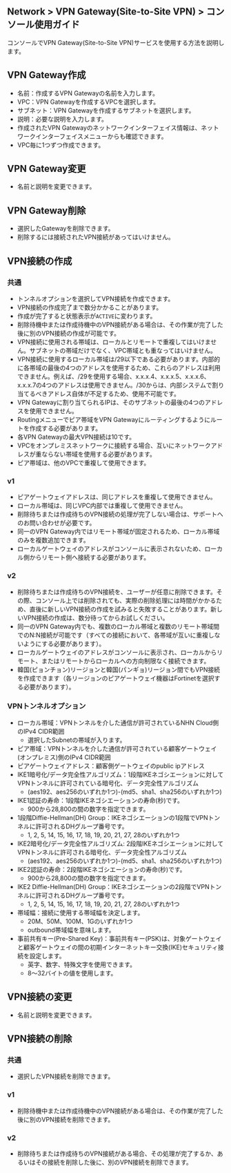 ## Network > VPN Gateway(Site-to-Site VPN) > コンソール使用ガイド

コンソールでVPN Gateway(Site-to-Site VPN)サービスを使用する方法を説明します。


<a id="1"></a>
## VPN Gateway作成

* 名前：作成するVPN Gatewayの名前を入力します。
* VPC：VPN Gatewayを作成するVPCを選択します。
* サブネット：VPN Gatewayを作成するサブネットを選択します。
* 説明：必要な説明を入力します。
* 作成されたVPN Gatewayのネットワークインターフェイス情報は、ネットワークインターフェイスメニューからも確認できます。
* VPC毎に1つずつ作成できます。


<a id="2"></a>
## VPN Gateway変更

* 名前と説明を変更できます。


<a id="3"></a>
## VPN Gateway削除

* 選択したGatewayを削除できます。
* 削除するには接続されたVPN接続があってはいけません。


<a id="4"></a>
## VPN接続の作成

### 共通
* トンネルオプションを選択してVPN接続を作成できます。
* VPN接続の作成完了まで数分かかることがあります。
* 作成が完了すると状態表示が`ACTIVE`に変わります。
* 削除待機中または作成待機中のVPN接続がある場合は、その作業が完了した後に別のVPN接続の作成が可能です。
* VPN接続に使用される帯域は、ローカルとリモートで重複してはいけません。サブネットの帯域だけでなく、VPC帯域とも重なってはいけません。
* VPN接続に使用するローカル帯域は/29以下である必要があります。内部的に各帯域の最後の4つのアドレスを使用するため、これらのアドレスは利用できません。例えば、/29を使用する場合、x.x.x.4、x.x.x.5、x.x.x.6、x.x.x.7の4つのアドレスは使用できません。/30からは、内部システムで割り当てるべきアドレス自体が不足するため、使用不可能です。
* VPN Gatewayに割り当てられるIPは、そのサブネットの最後の4つのアドレスを使用できません。
* Routingメニューでピア帯域をVPN Gatewayにルーティングするようにルートを作成する必要があります。
* 各VPN Gatewayの最大VPN接続は10です。
* VPCをオンプレミスネットワークに接続する場合、互いにネットワークアドレスが重ならない帯域を使用する必要があります。
* ピア帯域は、他のVPCで重複して使用できます。

### v1
* ピアゲートウェイアドレスは、同じアドレスを重複して使用できません。
* ローカル帯域は、同じVPC内部では重複して使用できません。
* 削除待ちまたは作成待ちのVPN接続の処理が完了しない場合は、サポートへのお問い合わせが必要です。
* 同一のVPN Gateway内ではリモート帯域が固定されるため、ローカル帯域のみを複数追加できます。
* ローカルゲートウェイのアドレスがコンソールに表示されないため、ローカル側からリモート側へ接続する必要があります。

### v2
* 削除待ちまたは作成待ちのVPN接続を、ユーザーが任意に削除できます。その際、コンソール上では削除されても、実際の削除処理には時間がかかるため、直後に新しいVPN接続の作成を試みると失敗することがあります。新しいVPN接続の作成は、数分待ってからお試しください。
* 同一のVPN Gateway内でも、複数のローカル帯域と複数のリモート帯域間でのN:N接続が可能です（すべての接続において、各帯域が互いに重複しないようにする必要があります）。
* ローカルゲートウェイのアドレスがコンソールに表示され、ローカルからリモート、またはリモートからローカルへの方向制限なく接続できます。
* 韓国(ピョンチョン)リージョンと韓国(パンギョ)リージョン間でもVPN接続を作成できます（各リージョンのピアゲートウェイ機器はFortinetを選択する必要があります）。


<a id="5"></a>
### VPNトンネルオプション

* ローカル帯域：VPNトンネルを介した通信が許可されているNHN Cloud側のIPv4 CIDR範囲
    * 選択したSubnetの帯域が入ります。
* ピア帯域：VPNトンネルを介した通信が許可されている顧客ゲートウェイ(オンプレミス)側のIPv4 CIDR範囲
* ピアゲートウェイアドレス：顧客側ゲートウェイのpublic ipアドレス
* IKE1暗号化/データ完全性アルゴリズム：1段階IKEネゴシエーションに対してVPNトンネルに許可されている暗号化、データ完全性アルゴリズム
    * (aes192、aes256のいずれか1つ)-(md5、sha1、sha256のいずれか1つ)
* IKE1認証の寿命：1段階IKEネゴシエーションの寿命(秒)です。
    * 900から28,800の間の数字を指定できます。
* 1段階Diffie-Hellman(DH) Group：IKEネゴシエーションの1段階でVPNトンネルに許可されるDHグループ番号です。
    * 1, 2, 5, 14, 15, 16, 17, 18, 19, 20, 21, 27, 28のいずれか1つ
* IKE2暗号化/データ完全性アルゴリズム: 2段階IKEネゴシエーションに対してVPNトンネルに許可される暗号化、データ完全性アルゴリズム
    * (aes192、aes256のいずれか1つ)-(md5、sha1、sha256のいずれか1つ)
* IKE2認証の寿命：2段階IKEネゴシエーションの寿命(秒)です。
    * 900から28,800の間の数字を指定できます。
* IKE2 Diffie-Hellman(DH) Group：IKEネゴシエーションの2段階でVPNトンネルに許可されるDHグループ番号です。
    * 1, 2, 5, 14, 15, 16, 17, 18, 19, 20, 21, 27, 28のいずれか1つ
* 帯域幅：接続に使用する帯域幅を決定します。
    * 20M、50M、100M、1Gのいずれか1つ
    * outbound帯域幅を意味します。
* 事前共有キー(Pre-Shared Key)：事前共有キー(PSK)は、対象ゲートウェイと顧客ゲートウェイの間の初期インターネットキー交換(IKE)セキュリティ接続を設定します。
    * 英字、数字、特殊文字を使用できます。
    * 8～32バイトの値を使用します。


<a id="6"></a>
## VPN接続の変更

* 名前と説明を変更できます。


<a id="7"></a>
## VPN接続の削除

### 共通
* 選択したVPN接続を削除できます。

### v1
* 削除待機中または作成待機中のVPN接続がある場合は、その作業が完了した後に別のVPN接続を削除できます。

### v2
* 削除待ちまたは作成待ちのVPN接続がある場合、その処理が完了するか、あるいはその接続を削除した後に、別のVPN接続を削除できます。
